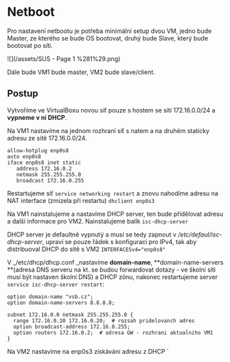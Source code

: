 # Netboot

Pro nastavení netbootu je potřeba minimální setup dvou VM, jedno bude Master, ze kterého se bude OS bootovat, druhý bude Slave, který bude bootovat po síti.

![](/assets/SUS - Page 1 %281%29.png)

Dále bude VM1 bude master, VM2 bude slave/client.

## Postup

Vytvoříme ve VirtualBoxu novou síť pouze s hostem se sítí 172.16.0.0/24 a **vypneme v ní DHCP**.

Na VM1 nastavíme na jednom rozhraní síť s natem a na druhém staticky adresu ze sítě 172.16.0.0/24.

```
allow-hotplug enp0s8
auto enp0s8
iface enp0s8 inet static
   address 172.16.0.2
   netmask 255.255.255.0
   broadcast 172.16.0.255
```

Restartujeme síť `service networking restart` a znovu nahodíme adresu na NAT interface \(zmizela při restartu\) `dhclient enp0s3`

Na VM1 nainstalujeme a nastavíme DHCP server, ten bude přidělovat adresu a další informace pro VM2. Nainstalujeme balík `isc-dhcp-server`

DHCP server je defaultně vypnutý a musí se tedy zapnout v _/etc/defaul/isc-dhcp-server_, upraví se pouze řádek s konfigurací pro IPv4, tak aby distribuoval DHCP do sítě s VM2 `INTERFACESv4="enp0s8"`

V _/etc/dhcp/dhcp.conf _nastavíme **domain-name**, **domain-name-servers **\(adresa DNS serveru na kt. se budou forwardovat dotazy - ve školní síti musí být nastaven školní DNS\) a DHCP zónu, nakonec restartujeme server `service isc-dhcp-server restart`:

```
option domain-name "vsb.cz";
option domain-name-servers 8.8.8.8; 

subnet 172.16.0.0 netmask 255.255.255.0 {
  range 172.16.0.10 172.16.0.20;  # rozsah pridelovanch adres
  option broadcast-address 172.16.0.255; 
  option routers 172.16.0.2;  # adresa GW - rozhrani aktualniho VM1
}
```

Na VM2 nastavíme na enp0s3 získávání adresu z DHCP \`

